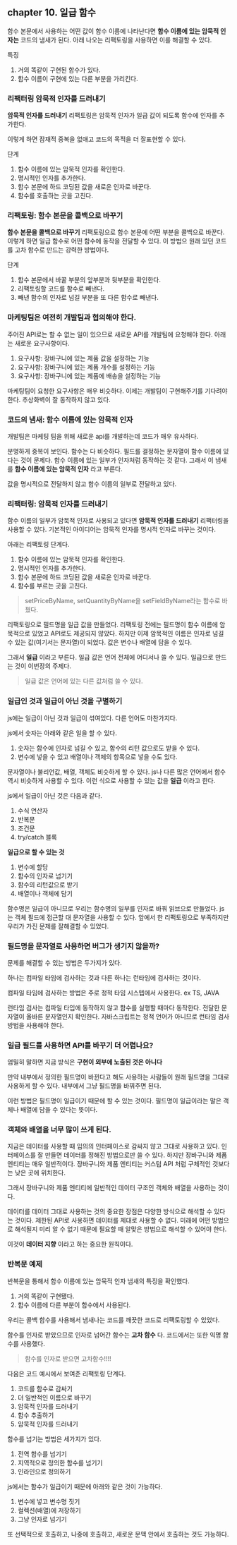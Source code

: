 ## chapter 10. 일급 함수

함수 본문에서 사용하는 어떤 값이 함수 이름에 나타난다면 __함수 이름에 있는 암묵적 인자는__ 코드의 냄새가 된다.
아래 나오는 리팩토링을 사용하면 이를 해결할 수 있다.

특징

1. 거의 똑같이 구현된 함수가 있다.
2. 함수 이름이 구현에 있는 다른 부분을 가리킨다.

### 리팩터링 암묵적 인자를 드러내기

__암묵적 인자를 드러내기__ 리팩토링은 암묵적 인자가 일급 값이 되도록 함수에 인자를 추가한다.

이렇게 하면 잠재적 중복을 없애고 코드의 목적을 더 잘표현할 수 있다.

단계

1. 함수 이름에 있는 암묵적 인자를 확인한다.
2. 명시적인 인자를 추가한다.
3. 함수 본문에 하드 코딩된 값을 새로운 인자로 바꾼다.
4. 함수를 호출하는 곳을 고친다.

### 리팩토링: 함수 본문을 콜백으로 바꾸기

__함수 본문을 콜백으로 바꾸기__ 리팩토링으로 함수 본문에 어떤 부분을 콜백으로 바꾼다.
이렇게 하면 일급 함수로 어떤 함수에 동작을 전달할 수 있다.
이 방법으 원래 있던 코드를 고차 함수로 만드는 강력한 방법이다.

단계

1. 함수 본문에서 바꿀 부분의 앞부분과 뒷부분을 확인한다.
2. 리팩토링할 코드를 함수로 빼낸다.
3. 빼낸 함수의 인자로 넘길 부분을 또 다른 함수로 빼낸다.

### 마케팅팀은 여전히 개발팀과 협의해야 한다.

주어진 API로는 할 수 없는 일이 있으므로 새로운 API를 개발팀에 요청해야 한다. 아래는 새로운 요구사항이다.

1. 요구사항: 장바구니에 있는 제품 값을 설정하는 기능
2. 요구사항: 장바구니에 있는 제품 개수를 설정하는 기능
3. 요구사항: 장바구니에 있는 제품에 배송을 설정하는 기능

마케팅팀이 요청한 요구사항은 매우 비슷하다. 이제는 개발팀이 구현해주기를 기다려야한다. 추상화벽이 잘 동작하지 않고 있다.

### 코드의 냄새: 함수 이름에 있는 암묵적 인자

개발팀은 마케팅 팀을 위해 새로운 api를 개발하는데 코드가 매우 유사하다.

분명하게 중복이 보인다. 함수는 다 비슷하다. 필드를 결정하는 문자열이 함수 이름에 있다는 것이 문제다.
함수 이름에 있는 일부가 인자처럼 동작하는 것 같다. 그래서 이 냄새를 __함수 이름에 있는 암묵적 인자__ 라고 부른다.

값을 명시적으로 전달하지 않고 함수 이름의 일부로 전달하고 있다.

### 리팩터링: 암묵적 인자를 드러내기

함수 이름의 일부가 암묵적 인자로 사용되고 있다면 __암묵적 인자를 드러내기__ 리팩터링을 사용할 수 있다.
기본적인 아이디어는 암묵적 인자를 명시적 인자로 바꾸는 것이다.

아래는 리팩토링 단계다.

1. 함수 이름에 있는 암묵적 인자를 확인한다.
2. 명시적인 인자를 추가한다.
3. 함수 본문에 하드 코딩된 값을 새로운 인자로 바꾼다.
4. 함수를 부르는 곳을 고친다.

> setPriceByName, setQuantityByName을 setFieldByName라는 함수로 바꿨다.

리팩토링으로 필드명을 일급 값을 만들었다.
리팩토링 전에는 필드명이 함수 이름에 암묵적으로 있었고 API로도 제공되지 않았다.
하지만 이제 암묵적인 이름은 인자로 넘길 수 있는 값(여기서는 문자열)이 되었다.
값은 변수나 배열에 담을 수 있다.

그래서 __일급__ 이라고 부른다.
일급 값은 언어 전체에 어디서나 쓸 수 있다. 일급으로 만드는 것이 이번장의 주제다.

> 일급 값은 언어에 있는 다른 값처럼 쓸 수 있다.

### 일급인 것과 일급이 아닌 것을 구별하기

js에는 일급이 아닌 것과 일급이 섞여있다. 다른 언어도 마찬가지다.

js에서 숫자는 아래와 같은 일을 할 수 있다.

1. 숫자는 함수에 인자로 넘길 수 있고, 함수의 리턴 값으로도 받을 수 있다.
2. 변수에 넣을 수 있고 배열이나 객체의 항목으로 넣을 수도 있다.

문자열이나 불리언값, 배열, 객체도 비슷하게 할 수 있다. 
js나 다른 많은 언어에서 함수 역시 비슷하게 사용할 수 있다. 이런 식으로 사용할 수 있는 값을 __일급__ 이라고 한다.

js에서 일급이 아닌 것은 다음과 같다.

1. 수식 연산자
2. 반복문
3. 조건문
4. try/catch 블록

__일급으로 할 수 있는 것__
1. 변수에 할당
2. 함수의 인자로 넘기기
3. 함수의 리턴값으로 받기
4. 배열이나 객체에 담기

함수명은 일급이 아니므로 우리는 함수명의 일부를 인자로 바꿔 읽브으로 만들었다.
js는 객체 필드에 접근할 대 문자열을 사용할 수 있다.
앞에서 한 리팩토링으로 부족하지만 우리가 가진 문제를 잘해결할 수 있었다.

### 필드명을 문자열로 사용하면 버그가 생기지 않을까?

문제를 해결할 수 있는 방법은 두가지가 있다.

하나는 컴파일 타임에 검사하는 것과 다른 하나는 런타임에 검사하는 것이다.

컴파일 타임에 검사하는 방법은 주로 정적 타임 시스텝에서 사용한다. ex TS, JAVA

런타임 검사는 컴파일 타입에 동작하지 않고 함수를 실행할 때마다 동작한다. 
전달한 문자열이 올바른 문자열인지 확인한다. 자바스크립트는 정적 언어가 아니므로 런타임 검사 방법을 사용해야 한다.

### 일급 필드를 사용하면  API를 바꾸기 더 어렵나요?

엄밀히 말하면 지금 방식은 __구현이 외부에 노출된 것은 아니다__

만약 내부에서 정의한 필드명이 바뀐다고 해도 사용하는 사람들이 원래 필드명을 그대로 사용하게 할 수 있다.
내부에서 그냥 필드명을 바꿔주면 된다.

이런 방법은 필드명이 일급이기 때문에 할 수 있는 것이다. 필드명이 일급이라는 말은 객체나 배열에 담을 수 있다는 뜻이다.

### 객체와 배열을 너무 많이 쓰게 된다.

지금은 데이터를 사용할 때 임의의 인터페이스로 감싸지 않고 그대로 사용하고 있다. 
인터페이스를 잘 만들면 데이터를 정해진 방법으로만 쓸 수 있다. 하지만 장바구니와 제품 엔티티는 매우 일반적이다.
장바구니와 제품 엔티티는 커스텀 API 처럼 구체적인 것보다는 낮은 곳에 위치한다.

그래서 장바구니와 제품 엔티티에 일반적인 데이터 구조인 객체와 배열을 사용하는 것이다.

데이터를 데이터 그대로 사용하는 것의 중요한 장점은 다양한 방식으로 해석할 수 있다는 것이다.
제한된 API로 사용하면 데이터를 제대로 사용할 수 없다.
미래에 어떤 방법으로 해석될지 미리 알 수 없기 때문에 필요할 때 알맞은 방법으로 해석할 수 있어야 한다.

이것이 __데이터 지향__ 이라고 하는 중요한 원칙이다.

### 반복문 예제

반복문을 통해서 함수 이름에 있는 암묵적 인자 냄새의 특징을 확인했다.

1. 거의 똑같이 구현됐다. 
2. 함수 이름에 다른 부분이 함수에서 사용된다.

우리는 콜백 함수를 사용해서 냄새나는 코드를 깨끗한 코드로 리팩토링할 수 있었다.

함수를 인자로 받았으므로 인자로 넘어간 함수는 __고차 함수__ 다. 코드에서는 또한 익명 함수를 사용했다.

> 함수를 인자로 받으면 고차함수!!!!

다음은 코드 예시에서 보여준 리팩토링 단계다.

1. 코드를 함수로 감싸기
2. 더 일반적인 이름으로 바꾸기
3. 암묵적 인자를 드러내기
4. 함수 추출하기
5. 암묵적 인자를 드러내기

함수를 넘기는 방법은 세가지가 있다.

1. 전역 함수를 넘기기
2. 지역적으로 정의한 함수를 넘기기
3. 인라인으로 정의하기

js에서는 함수가 일급이기 때문에 아래와 같은 것이 가능하다.

1. 변수에 넣고 변수명 짓기
2. 컬렉션(배열)에 저장하기
3. 그냥 인자로 넘기기

또 선택적으로 호출하고, 나중에 호출하고, 새로운 문맥 안에서 호출하는 것도 가능하다.